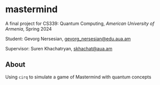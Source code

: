 # mastermind
A final project for CS339: Quantum Computing, *American University of Armenia*, Spring 2024

Student: Gevorg Nersesian, gevorg_nersesian@edu.aua.am    

Supervisor: Suren Khachatryan, skhachat@aua.am

## About

Using `cirq` to simulate a game of Mastermind with quantum concepts 
